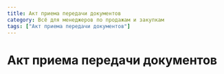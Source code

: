 ```yaml
---
title: Акт приема передачи документов
category: Всё для менеджеров по продажам и закупкам
tags: ["Акт приема передачи документов"]
---
```


# Акт приема передачи документов
